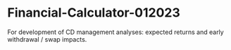 # Financial-Calculator-012023
For development of CD management analyses: expected returns and early withdrawal / swap impacts.
